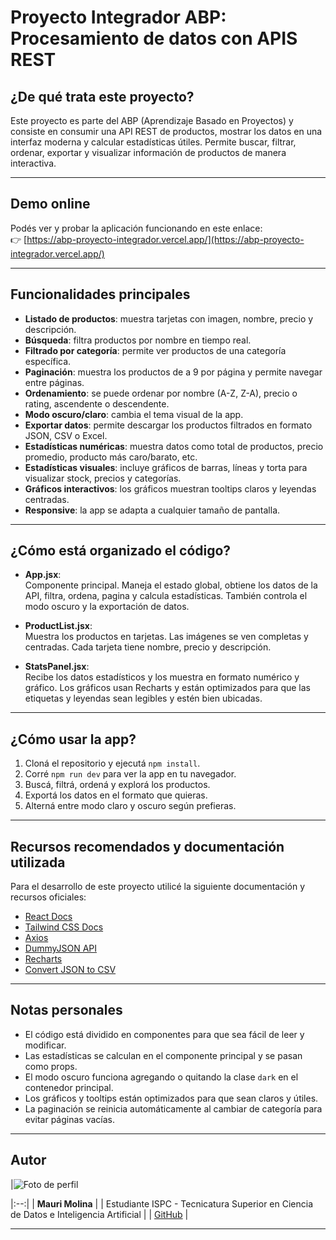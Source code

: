 # Proyecto Integrador ABP: Procesamiento de datos con APIS REST

## ¿De qué trata este proyecto?

Este proyecto es parte del ABP (Aprendizaje Basado en Proyectos) y consiste en consumir una API REST de productos, mostrar los datos en una interfaz moderna y calcular estadísticas útiles. Permite buscar, filtrar, ordenar, exportar y visualizar información de productos de manera interactiva.

---

## Demo online

Podés ver y probar la aplicación funcionando en este enlace:  
👉 [https://abp-proyecto-integrador.vercel.app/](https://abp-proyecto-integrador.vercel.app/)

---

## Funcionalidades principales

- **Listado de productos**: muestra tarjetas con imagen, nombre, precio y descripción.
- **Búsqueda**: filtra productos por nombre en tiempo real.
- **Filtrado por categoría**: permite ver productos de una categoría específica.
- **Paginación**: muestra los productos de a 9 por página y permite navegar entre páginas.
- **Ordenamiento**: se puede ordenar por nombre (A-Z, Z-A), precio o rating, ascendente o descendente.
- **Modo oscuro/claro**: cambia el tema visual de la app.
- **Exportar datos**: permite descargar los productos filtrados en formato JSON, CSV o Excel.
- **Estadísticas numéricas**: muestra datos como total de productos, precio promedio, producto más caro/barato, etc.
- **Estadísticas visuales**: incluye gráficos de barras, líneas y torta para visualizar stock, precios y categorías.
- **Gráficos interactivos**: los gráficos muestran tooltips claros y leyendas centradas.
- **Responsive**: la app se adapta a cualquier tamaño de pantalla.

---

## ¿Cómo está organizado el código?

- **App.jsx**:  
  Componente principal. Maneja el estado global, obtiene los datos de la API, filtra, ordena, pagina y calcula estadísticas. También controla el modo oscuro y la exportación de datos.

- **ProductList.jsx**:  
  Muestra los productos en tarjetas. Las imágenes se ven completas y centradas. Cada tarjeta tiene nombre, precio y descripción.

- **StatsPanel.jsx**:  
  Recibe los datos estadísticos y los muestra en formato numérico y gráfico. Los gráficos usan Recharts y están optimizados para que las etiquetas y leyendas sean legibles y estén bien ubicadas.

---

## ¿Cómo usar la app?

1. Cloná el repositorio y ejecutá `npm install`.
2. Corré `npm run dev` para ver la app en tu navegador.
3. Buscá, filtrá, ordená y explorá los productos.
4. Exportá los datos en el formato que quieras.
5. Alterná entre modo claro y oscuro según prefieras.

---

## Recursos recomendados y documentación utilizada

Para el desarrollo de este proyecto utilicé la siguiente documentación y recursos oficiales:

- [React Docs](https://react.dev/)
- [Tailwind CSS Docs](https://tailwindcss.com/docs)
- [Axios](https://axios-http.com/docs/intro)
- [DummyJSON API](https://dummyjson.com/docs)
- [Recharts](https://recharts.org/en-US/)
- [Convert JSON to CSV](https://www.convertcsv.com/json-to-csv.htm)

---

## Notas personales

- El código está dividido en componentes para que sea fácil de leer y modificar.
- Las estadísticas se calculan en el componente principal y se pasan como props.
- El modo oscuro funciona agregando o quitando la clase `dark` en el contenedor principal.
- Los gráficos y tooltips están optimizados para que sean claros y útiles.
- La paginación se reinicia automáticamente al cambiar de categoría para evitar páginas vacías.

---

## Autor

|![Foto de perfil](https://github.com/user-attachments/assets/b7edd7e4-e8e6-4527-bc1f-b55720c95597)

|:--:|
| **Mauri Molina** |
| Estudiante ISPC - Tecnicatura Superior en Ciencia de Datos e Inteligencia Artificial |
| [GitHub](https://github.com/Mauri-Molina10) |

---
